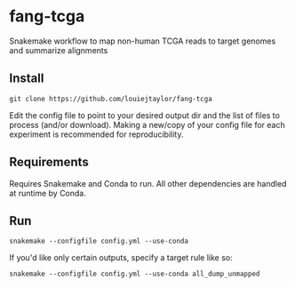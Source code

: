 # fang-tcga
Snakemake workflow to map non-human TCGA reads to target genomes and summarize alignments

## Install

    git clone https://github.com/louiejtaylor/fang-tcga

Edit the config file to point to your desired output dir and the list of files to 
process (and/or download). Making a new/copy of your config file for each experiment is 
recommended for reproducibility.

## Requirements

Requires Snakemake and Conda to run. All other dependencies are handled at runtime by Conda.

## Run

    snakemake --configfile config.yml --use-conda

If you'd like only certain outputs, specify a target rule like so:

    snakemake --configfile config.yml --use-conda all_dump_unmapped
